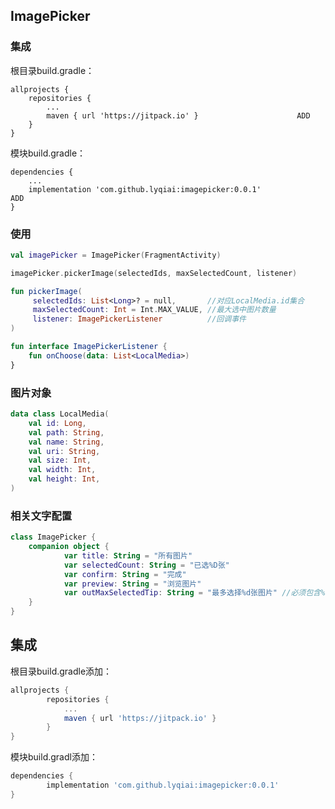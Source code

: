 ## ImagePicker

### 集成
根目录build.gradle：
```
allprojects {
    repositories {
    	...
        maven { url 'https://jitpack.io' }						ADD
    }
}
```
模块build.gradle：
```
dependencies {
	...
    implementation 'com.github.lyqiai:imagepicker:0.0.1'			ADD
}

```
### 使用
```kotlin
val imagePicker = ImagePicker(FragmentActivity)

imagePicker.pickerImage(selectedIds, maxSelectedCount, listener)

fun pickerImage(
     selectedIds: List<Long>? = null,       //对应LocalMedia.id集合
     maxSelectedCount: Int = Int.MAX_VALUE, //最大选中图片数量
     listener: ImagePickerListener          //回调事件
)

fun interface ImagePickerListener {
    fun onChoose(data: List<LocalMedia>)
}
```

### 图片对象
```kotlin
data class LocalMedia(
    val id: Long,
    val path: String,
    val name: String,
    val uri: String,
    val size: Int,
    val width: Int,
    val height: Int,
)
```

### 相关文字配置
```kotlin
class ImagePicker {
    companion object {
            var title: String = "所有图片"
            var selectedCount: String = "已选%D张"
            var confirm: String = "完成"
            var preview: String = "浏览图片"
            var outMaxSelectedTip: String = "最多选择%d张图片" //必须包含%d
    }
}
```

## 集成
根目录build.gradle添加：

```groovy
allprojects {
		repositories {
			...
			maven { url 'https://jitpack.io' }
		}
}
```

模块build.gradl添加：

```groovy
dependencies {
        implementation 'com.github.lyqiai:imagepicker:0.0.1'
}
```
